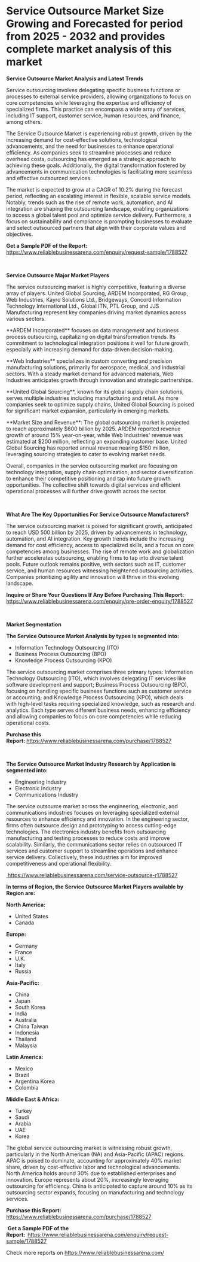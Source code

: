 <p><h1>Service Outsource Market Size Growing and Forecasted for period from 2025 - 2032 and provides complete market analysis of this market</h1></p><p><strong>Service Outsource Market Analysis and Latest Trends</strong></p>
<p><p>Service outsourcing involves delegating specific business functions or processes to external service providers, allowing organizations to focus on core competencies while leveraging the expertise and efficiency of specialized firms. This practice can encompass a wide array of services, including IT support, customer service, human resources, and finance, among others.</p><p>The Service Outsource Market is experiencing robust growth, driven by the increasing demand for cost-effective solutions, technological advancements, and the need for businesses to enhance operational efficiency. As companies seek to streamline processes and reduce overhead costs, outsourcing has emerged as a strategic approach to achieving these goals. Additionally, the digital transformation fostered by advancements in communication technologies is facilitating more seamless and effective outsourced services.</p><p>The market is expected to grow at a CAGR of 10.2% during the forecast period, reflecting an escalating interest in flexible, scalable service models. Notably, trends such as the rise of remote work, automation, and AI integration are shaping the outsourcing landscape, enabling organizations to access a global talent pool and optimize service delivery. Furthermore, a focus on sustainability and compliance is prompting businesses to evaluate and select outsourced partners that align with their corporate values and objectives.</p></p>
<p><strong>Get a Sample PDF of the Report:&nbsp;</strong> <a href="https://www.reliablebusinessarena.com/enquiry/request-sample/1788527?utm_campaign=3218&utm_medium=2&utm_source=Github&utm_content=ia&utm_term=09032025&utm_id=service-outsource">https://www.reliablebusinessarena.com/enquiry/request-sample/1788527</a></p>
<p>&nbsp;</p>
<p><strong>Service Outsource Major Market Players</strong></p>
<p><p>The service outsourcing market is highly competitive, featuring a diverse array of players. United Global Sourcing, ARDEM Incorporated, RG Group, Web Industries, Kayro Solutions Ltd., Bridgeways, Concord Information Technology International Ltd., Global ITN, PTL Group, and JJS Manufacturing represent key companies driving market dynamics across various sectors.</p><p>**ARDEM Incorporated** focuses on data management and business process outsourcing, capitalizing on digital transformation trends. Its commitment to technological integration positions it well for future growth, especially with increasing demand for data-driven decision-making. </p><p>**Web Industries** specializes in custom converting and precision manufacturing solutions, primarily for aerospace, medical, and industrial sectors. With a steady market demand for advanced materials, Web Industries anticipates growth through innovation and strategic partnerships.</p><p>**United Global Sourcing**, known for its global supply chain solutions, serves multiple industries including manufacturing and retail. As more companies seek to optimize supply chains, United Global Sourcing is poised for significant market expansion, particularly in emerging markets.</p><p>**Market Size and Revenue**: The global outsourcing market is projected to reach approximately $600 billion by 2025. ARDEM reported revenue growth of around 15% year-on-year, while Web Industries' revenue was estimated at $200 million, reflecting an expanding customer base. United Global Sourcing has reported annual revenue nearing $150 million, leveraging sourcing strategies to cater to evolving market needs.</p><p>Overall, companies in the service outsourcing market are focusing on technology integration, supply chain optimization, and sector diversification to enhance their competitive positioning and tap into future growth opportunities. The collective shift towards digital services and efficient operational processes will further drive growth across the sector.</p></p>
<p>&nbsp;</p>
<p><strong>What Are The Key Opportunities For Service Outsource Manufacturers?</strong></p>
<p><p>The service outsourcing market is poised for significant growth, anticipated to reach USD 500 billion by 2025, driven by advancements in technology, automation, and AI integration. Key growth trends include the increasing demand for cost efficiency, access to specialized skills, and a focus on core competencies among businesses. The rise of remote work and globalization further accelerates outsourcing, enabling firms to tap into diverse talent pools. Future outlook remains positive, with sectors such as IT, customer service, and human resources witnessing heightened outsourcing activities. Companies prioritizing agility and innovation will thrive in this evolving landscape.</p></p>
<p><strong>Inquire or Share Your Questions If Any Before Purchasing This Report:</strong> <a href="https://www.reliablebusinessarena.com/enquiry/pre-order-enquiry/1788527?utm_campaign=3218&utm_medium=2&utm_source=Github&utm_content=ia&utm_term=09032025&utm_id=service-outsource">https://www.reliablebusinessarena.com/enquiry/pre-order-enquiry/1788527</a></p>
<p>&nbsp;</p>
<p><strong>Market Segmentation</strong></p>
<p><strong>The Service Outsource Market Analysis by types is segmented into:</strong></p>
<p><ul><li>Information Technology Outsourcing (ITO)</li><li>Business Process Outsourcing (BPO)</li><li>Knowledge Process Outsourcing (KPO)</li></ul></p>
<p><p>The service outsourcing market comprises three primary types: Information Technology Outsourcing (ITO), which involves delegating IT services like software development and support; Business Process Outsourcing (BPO), focusing on handling specific business functions such as customer service or accounting; and Knowledge Process Outsourcing (KPO), which deals with high-level tasks requiring specialized knowledge, such as research and analytics. Each type serves different business needs, enhancing efficiency and allowing companies to focus on core competencies while reducing operational costs.</p></p>
<p><strong>Purchase this Report:&nbsp;</strong><a href="https://www.reliablebusinessarena.com/purchase/1788527?utm_campaign=3218&utm_medium=2&utm_source=Github&utm_content=ia&utm_term=09032025&utm_id=service-outsource">https://www.reliablebusinessarena.com/purchase/1788527</a></p>
<p>&nbsp;</p>
<p><strong>The Service Outsource Market Industry Research by Application is segmented into:</strong></p>
<p><ul><li>Engineering Industry</li><li>Electronic Industry</li><li>Communications Industry</li></ul></p>
<p><p>The service outsource market across the engineering, electronic, and communications industries focuses on leveraging specialized external resources to enhance efficiency and innovation. In the engineering sector, firms often outsource design and prototyping to access cutting-edge technologies. The electronics industry benefits from outsourcing manufacturing and testing processes to reduce costs and improve scalability. Similarly, the communications sector relies on outsourced IT services and customer support to streamline operations and enhance service delivery. Collectively, these industries aim for improved competitiveness and operational flexibility.</p></p>
<p><a href="https://www.reliablebusinessarena.com/service-outsource-r1788527?utm_campaign=3218&utm_medium=2&utm_source=Github&utm_content=ia&utm_term=09032025&utm_id=service-outsource">&nbsp;https://www.reliablebusinessarena.com/service-outsource-r1788527</a></p>
<p><strong>In terms of Region, the Service Outsource Market Players available by Region are:</strong></p>
<p>
    <p> <strong> North America: </strong>
        <ul>
            <li>United States</li>
            <li>Canada</li>
        </ul>
        </p> 
    <p> <strong> Europe: </strong>
        <ul>
            <li>Germany</li>
            <li>France</li>
            <li>U.K.</li>
            <li>Italy</li>
            <li>Russia</li>
        </ul>
        </p> 
    <p> <strong> Asia-Pacific: </strong>
        <ul>
            <li>China</li>
            <li>Japan</li>
            <li>South Korea</li>
            <li>India</li>
            <li>Australia</li>
            <li>China Taiwan</li>
            <li>Indonesia</li>
            <li>Thailand</li>
            <li>Malaysia</li>
        </ul>
        </p> 
    <p> <strong> Latin America: </strong>
        <ul>
            <li>Mexico</li>
            <li>Brazil</li>
            <li>Argentina Korea</li>
            <li>Colombia</li>
        </ul>
        </p> 
    <p> <strong> Middle East & Africa: </strong>
        <ul>
            <li>Turkey</li>
            <li>Saudi</li>
            <li>Arabia</li>
            <li>UAE</li>
            <li>Korea</li>
        </ul>
    </p>
    </p>
<p><p>The global service outsourcing market is witnessing robust growth, particularly in the North American (NA) and Asia-Pacific (APAC) regions. APAC is poised to dominate, accounting for approximately 40% market share, driven by cost-effective labor and technological advancements. North America holds around 30% due to established enterprises and innovation. Europe represents about 20%, increasingly leveraging outsourcing for efficiency. China is anticipated to capture around 10% as its outsourcing sector expands, focusing on manufacturing and technology services.</p></p>
<p><strong>Purchase this Report: </strong><a href="https://www.reliablebusinessarena.com/purchase/1788527?utm_campaign=3218&utm_medium=2&utm_source=Github&utm_content=ia&utm_term=09032025&utm_id=service-outsource">https://www.reliablebusinessarena.com/purchase/1788527</a></p>
<p>&nbsp;<strong>Get a Sample PDF of the Report:&nbsp;&nbsp;</strong><a href="https://www.reliablebusinessarena.com/enquiry/request-sample/1788527?utm_campaign=3218&utm_medium=2&utm_source=Github&utm_content=ia&utm_term=09032025&utm_id=service-outsource">https://www.reliablebusinessarena.com/enquiry/request-sample/1788527</a></p>
<p><strong></strong></p>
<p>Check more reports on <a href="https://www.reliablebusinessarena.com/?utm_campaign=3218&utm_medium=2&utm_source=Github&utm_content=ia&utm_term=09032025&utm_id=service-outsource">https://www.reliablebusinessarena.com/</a></p>